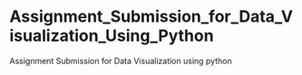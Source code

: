 # Assignment_Submission_for_Data_Visualization_Using_Python
Assignment Submission for Data Visualization using python
